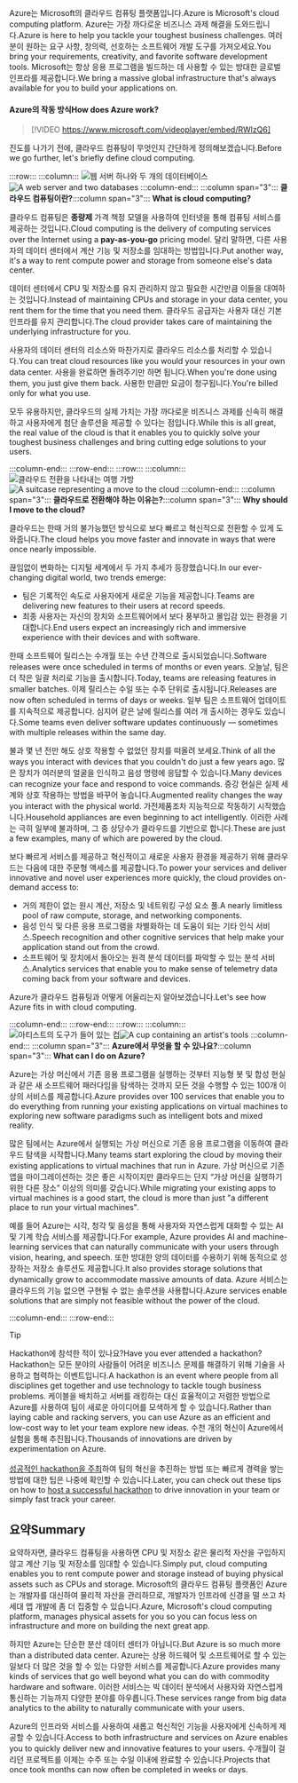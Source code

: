 <span data-ttu-id="e3a37-101">Azure는 Microsoft의 클라우드 컴퓨팅 플랫폼입니다.</span><span class="sxs-lookup"><span data-stu-id="e3a37-101">Azure is Microsoft's cloud computing platform.</span></span> <span data-ttu-id="e3a37-102">Azure는 가장 까다로운 비즈니스 과제 해결을 도와드립니다.</span><span class="sxs-lookup"><span data-stu-id="e3a37-102">Azure is here to help you tackle your toughest business challenges.</span></span> <span data-ttu-id="e3a37-103">여러분이 원하는 요구 사항, 창의력, 선호하는 소프트웨어 개발 도구를 가져오세요.</span><span class="sxs-lookup"><span data-stu-id="e3a37-103">You bring your requirements, creativity, and favorite software development tools.</span></span> <span data-ttu-id="e3a37-104">Microsoft는 항상 응용 프로그램을 빌드하는 데 사용할 수 있는 방대한 글로벌 인프라를 제공합니다.</span><span class="sxs-lookup"><span data-stu-id="e3a37-104">We bring a massive global infrastructure that's always available for you to build your applications on.</span></span>

#### <a name="how-does-azure-work"></a><span data-ttu-id="e3a37-105">Azure의 작동 방식</span><span class="sxs-lookup"><span data-stu-id="e3a37-105">How does Azure work?</span></span>

> [!VIDEO https://www.microsoft.com/videoplayer/embed/RWlzQ6]

<span data-ttu-id="e3a37-106">진도를 나가기 전에, 클라우드 컴퓨팅이 무엇인지 간단하게 정의해보겠습니다.</span><span class="sxs-lookup"><span data-stu-id="e3a37-106">Before we go further, let's briefly define cloud computing.</span></span>

:::row:::
  :::column:::
    <span data-ttu-id="e3a37-107">![웹 서버 하나와 두 개의 데이터베이스](../media/2-cloud-computing.png)</span><span class="sxs-lookup"><span data-stu-id="e3a37-107">![A web server and two databases](../media/2-cloud-computing.png)</span></span>
  :::column-end:::
    <span data-ttu-id="e3a37-108">:::column span="3"::: **클라우드 컴퓨팅이란?**</span><span class="sxs-lookup"><span data-stu-id="e3a37-108">:::column span="3"::: **What is cloud computing?**</span></span>

<span data-ttu-id="e3a37-109">클라우드 컴퓨팅은 **종량제** 가격 책정 모델을 사용하여 인터넷을 통해 컴퓨팅 서비스를 제공하는 것입니다.</span><span class="sxs-lookup"><span data-stu-id="e3a37-109">Cloud computing is the delivery of computing services over the Internet using a **pay-as-you-go** pricing model.</span></span> <span data-ttu-id="e3a37-110">달리 말하면, 다른 사용자의 데이터 센터에서 계산 기능 및 저장소를 임대하는 방법입니다.</span><span class="sxs-lookup"><span data-stu-id="e3a37-110">Put another way, it's a way to rent compute power and storage from someone else's data center.</span></span>

<span data-ttu-id="e3a37-111">데이터 센터에서 CPU 및 저장소를 유지 관리하지 않고 필요한 시간만큼 이들을 대여하는 것입니다.</span><span class="sxs-lookup"><span data-stu-id="e3a37-111">Instead of maintaining CPUs and storage in your data center, you rent them for the time that you need them.</span></span> <span data-ttu-id="e3a37-112">클라우드 공급자는 사용자 대신 기본 인프라를 유지 관리합니다.</span><span class="sxs-lookup"><span data-stu-id="e3a37-112">The cloud provider takes care of maintaining the underlying infrastructure for you.</span></span>

<span data-ttu-id="e3a37-113">사용자의 데이터 센터의 리소스와 마찬가지로 클라우드 리소스를 처리할 수 있습니다.</span><span class="sxs-lookup"><span data-stu-id="e3a37-113">You can treat cloud resources like you would your resources in your own data center.</span></span> <span data-ttu-id="e3a37-114">사용을 완료하면 돌려주기만 하면 됩니다.</span><span class="sxs-lookup"><span data-stu-id="e3a37-114">When you're done using them, you just give them back.</span></span> <span data-ttu-id="e3a37-115">사용한 만큼만 요금이 청구됩니다.</span><span class="sxs-lookup"><span data-stu-id="e3a37-115">You're billed only for what you use.</span></span>

<span data-ttu-id="e3a37-116">모두 유용하지만, 클라우드의 실제 가치는 가장 까다로운 비즈니스 과제를 신속히 해결하고 사용자에게 첨단 솔루션을 제공할 수 있다는 점입니다.</span><span class="sxs-lookup"><span data-stu-id="e3a37-116">While this is all great, the real value of the cloud is that it enables you to quickly solve your toughest business challenges and bring cutting edge solutions to your users.</span></span>

  :::column-end:::
:::row-end:::
:::row:::
  :::column:::
    <span data-ttu-id="e3a37-117">![클라우드 전환을 나타내는 여행 가방](../media/2-why-cloud.png)</span><span class="sxs-lookup"><span data-stu-id="e3a37-117">![A suitcase representing a move to the cloud](../media/2-why-cloud.png)</span></span>
  :::column-end:::
    <span data-ttu-id="e3a37-118">:::column span="3"::: **클라우드로 전환해야 하는 이유는?**</span><span class="sxs-lookup"><span data-stu-id="e3a37-118">:::column span="3"::: **Why should I move to the cloud?**</span></span>

<span data-ttu-id="e3a37-119">클라우드는 한때 거의 불가능했던 방식으로 보다 빠르고 혁신적으로 전환할 수 있게 도와줍니다.</span><span class="sxs-lookup"><span data-stu-id="e3a37-119">The cloud helps you move faster and innovate in ways that were once nearly impossible.</span></span>

<span data-ttu-id="e3a37-120">끊임없이 변화하는 디지털 세계에서 두 가지 추세가 등장했습니다.</span><span class="sxs-lookup"><span data-stu-id="e3a37-120">In our ever-changing digital world, two trends emerge:</span></span>

* <span data-ttu-id="e3a37-121">팀은 기록적인 속도로 사용자에게 새로운 기능을 제공합니다.</span><span class="sxs-lookup"><span data-stu-id="e3a37-121">Teams are delivering new features to their users at record speeds.</span></span>
* <span data-ttu-id="e3a37-122">최종 사용자는 자신의 장치와 소프트웨어에서 보다 풍부하고 몰입감 있는 환경을 기대합니다.</span><span class="sxs-lookup"><span data-stu-id="e3a37-122">End users expect an increasingly rich and immersive experience with their devices and with software.</span></span>

<span data-ttu-id="e3a37-123">한때 소프트웨어 릴리스는 수개월 또는 수년 간격으로 출시되었습니다.</span><span class="sxs-lookup"><span data-stu-id="e3a37-123">Software releases were once scheduled in terms of months or even years.</span></span> <span data-ttu-id="e3a37-124">오늘날, 팀은 더 작은 일괄 처리로 기능을 출시합니다.</span><span class="sxs-lookup"><span data-stu-id="e3a37-124">Today, teams are releasing features in smaller batches.</span></span> <span data-ttu-id="e3a37-125">이제 릴리스는 수일 또는 수주 단위로 출시됩니다.</span><span class="sxs-lookup"><span data-stu-id="e3a37-125">Releases are now often scheduled in terms of days or weeks.</span></span> <span data-ttu-id="e3a37-126">일부 팀은 소프트웨어 업데이트를 지속적으로 제공합니다. 심지어 같은 날에 릴리스를 여러 개 출시하는 경우도 있습니다.</span><span class="sxs-lookup"><span data-stu-id="e3a37-126">Some teams even deliver software updates continuously &mdash; sometimes with multiple releases within the same day.</span></span>

<span data-ttu-id="e3a37-127">불과 몇 년 전만 해도 상호 작용할 수 없었던 장치를 떠올려 보세요.</span><span class="sxs-lookup"><span data-stu-id="e3a37-127">Think of all the ways you interact with devices that you couldn't do just a few years ago.</span></span> <span data-ttu-id="e3a37-128">많은 장치가 여러분의 얼굴을 인식하고 음성 명령에 응답할 수 있습니다.</span><span class="sxs-lookup"><span data-stu-id="e3a37-128">Many devices can recognize your face and respond to voice commands.</span></span> <span data-ttu-id="e3a37-129">증강 현실은 실제 세계와 상호 작용하는 방법을 바꾸어 놓습니다.</span><span class="sxs-lookup"><span data-stu-id="e3a37-129">Augmented reality changes the way you interact with the physical world.</span></span> <span data-ttu-id="e3a37-130">가전제품조차 지능적으로 작동하기 시작했습니다.</span><span class="sxs-lookup"><span data-stu-id="e3a37-130">Household appliances are even beginning to act intelligently.</span></span> <span data-ttu-id="e3a37-131">이러한 사례는 극히 일부에 불과하며, 그 중 상당수가 클라우드를 기반으로 합니다.</span><span class="sxs-lookup"><span data-stu-id="e3a37-131">These are just a few examples, many of which are powered by the cloud.</span></span>

<span data-ttu-id="e3a37-132">보다 빠르게 서비스를 제공하고 혁신적이고 새로운 사용자 환경을 제공하기 위해 클라우드는 다음에 대한 주문형 액세스를 제공합니다.</span><span class="sxs-lookup"><span data-stu-id="e3a37-132">To power your services and deliver innovative and novel user experiences more quickly, the cloud provides on-demand access to:</span></span>

* <span data-ttu-id="e3a37-133">거의 제한이 없는 원시 계산, 저장소 및 네트워킹 구성 요소 풀.</span><span class="sxs-lookup"><span data-stu-id="e3a37-133">A nearly limitless pool of raw compute, storage, and networking components.</span></span>
* <span data-ttu-id="e3a37-134">음성 인식 및 다른 응용 프로그램을 차별화하는 데 도움이 되는 기타 인식 서비스.</span><span class="sxs-lookup"><span data-stu-id="e3a37-134">Speech recognition and other cognitive services that help make your application stand out from the crowd.</span></span>
* <span data-ttu-id="e3a37-135">소프트웨어 및 장치에서 돌아오는 원격 분석 데이터를 파악할 수 있는 분석 서비스.</span><span class="sxs-lookup"><span data-stu-id="e3a37-135">Analytics services that enable you to make sense of telemetry data coming back from your software and devices.</span></span>

<span data-ttu-id="e3a37-136">Azure가 클라우드 컴퓨팅과 어떻게 어울리는지 알아보겠습니다.</span><span class="sxs-lookup"><span data-stu-id="e3a37-136">Let's see how Azure fits in with cloud computing.</span></span>

  :::column-end:::
:::row-end:::
:::row:::
  :::column:::
    <span data-ttu-id="e3a37-137">![아티스트의 도구가 들어 있는 컵](../media/2-azure.png)</span><span class="sxs-lookup"><span data-stu-id="e3a37-137">![A cup containing an artist's tools](../media/2-azure.png)</span></span>
  :::column-end:::
    <span data-ttu-id="e3a37-138">:::column span="3"::: **Azure에서 무엇을 할 수 있나요?**</span><span class="sxs-lookup"><span data-stu-id="e3a37-138">:::column span="3"::: **What can I do on Azure?**</span></span>

<span data-ttu-id="e3a37-139">Azure는 가상 머신에서 기존 응용 프로그램을 실행하는 것부터 지능형 봇 및 합성 현실과 같은 새 소프트웨어 패러다임을 탐색하는 것까지 모든 것을 수행할 수 있는 100개 이상의 서비스를 제공합니다.</span><span class="sxs-lookup"><span data-stu-id="e3a37-139">Azure provides over 100 services that enable you to do everything from running your existing applications on virtual machines to exploring new software paradigms such as intelligent bots and mixed reality.</span></span>

<span data-ttu-id="e3a37-140">많은 팀에서는 Azure에서 실행되는 가상 머신으로 기존 응용 프로그램을 이동하여 클라우드 탐색을 시작합니다.</span><span class="sxs-lookup"><span data-stu-id="e3a37-140">Many teams start exploring the cloud by moving their existing applications to virtual machines that run in Azure.</span></span> <span data-ttu-id="e3a37-141">가상 머신으로 기존 앱을 마이그레이션하는 것은 좋은 시작이지만 클라우드는 단지 “가상 머신을 실행하기 위한 다른 장소” 이상의 의미를 갖습니다.</span><span class="sxs-lookup"><span data-stu-id="e3a37-141">While migrating your existing apps to virtual machines is a good start, the cloud is more than just "a different place to run your virtual machines".</span></span>

<span data-ttu-id="e3a37-142">예를 들어 Azure는 시각, 청각 및 음성을 통해 사용자와 자연스럽게 대화할 수 있는 AI 및 기계 학습 서비스를 제공합니다.</span><span class="sxs-lookup"><span data-stu-id="e3a37-142">For example, Azure provides AI and machine-learning services that can naturally communicate with your users through vision, hearing, and speech.</span></span> <span data-ttu-id="e3a37-143">또한 방대한 양의 데이터를 수용하기 위해 동적으로 성장하는 저장소 솔루션도 제공합니다.</span><span class="sxs-lookup"><span data-stu-id="e3a37-143">It also provides storage solutions that dynamically grow to accommodate massive amounts of data.</span></span> <span data-ttu-id="e3a37-144">Azure 서비스는 클라우드의 기능 없으면 구현될 수 없는 솔루션을 사용합니다.</span><span class="sxs-lookup"><span data-stu-id="e3a37-144">Azure services enable solutions that are simply not feasible without the power of the cloud.</span></span>

  :::column-end:::
:::row-end:::

> [!TIP]
> <span data-ttu-id="e3a37-145">Hackathon에 참석한 적이 있나요?</span><span class="sxs-lookup"><span data-stu-id="e3a37-145">Have you ever attended a hackathon?</span></span> <span data-ttu-id="e3a37-146">Hackathon는 모든 분야의 사람들이 어려운 비즈니스 문제를 해결하기 위해 기술을 사용하고 협력하는 이벤트입니다.</span><span class="sxs-lookup"><span data-stu-id="e3a37-146">A hackathon is an event where people from all disciplines get together and use technology to tackle tough business problems.</span></span> <span data-ttu-id="e3a37-147">케이블을 배치하고 서버를 래킹하는 대신 효율적이고 저렴한 방법으로 Azure를 사용하여 팀이 새로운 아이디어를 모색하게 할 수 있습니다.</span><span class="sxs-lookup"><span data-stu-id="e3a37-147">Rather than laying cable and racking servers, you can use Azure as an efficient and low-cost way to let your team explore new ideas.</span></span> <span data-ttu-id="e3a37-148">수천 개의 혁신이 Azure에서 실험을 통해 추진됩니다.</span><span class="sxs-lookup"><span data-stu-id="e3a37-148">Thousands of innovations are driven by experimentation on Azure.</span></span><br><br><span data-ttu-id="e3a37-149">[성공적인 hackathon을 주최](https://blogs.msdn.microsoft.com/uk_faculty_connection/2017/06/19/hosting-and-performing-hackathons/?azure-portal=true)하여 팀의 혁신을 추진하는 방법 또는 빠르게 경력을 쌓는 방법에 대한 팁은 나중에 확인할 수 있습니다.</span><span class="sxs-lookup"><span data-stu-id="e3a37-149">Later, you can check out these tips on how to [host a successful hackathon](https://blogs.msdn.microsoft.com/uk_faculty_connection/2017/06/19/hosting-and-performing-hackathons/?azure-portal=true) to drive innovation in your team or simply fast track your career.</span></span>

## <a name="summary"></a><span data-ttu-id="e3a37-150">요약</span><span class="sxs-lookup"><span data-stu-id="e3a37-150">Summary</span></span>

<span data-ttu-id="e3a37-151">요약하자면, 클라우드 컴퓨팅을 사용하면 CPU 및 저장소 같은 물리적 자산을 구입하지 않고 계산 기능 및 저장소를 임대할 수 있습니다.</span><span class="sxs-lookup"><span data-stu-id="e3a37-151">Simply put, cloud computing enables you to rent compute power and storage instead of buying physical assets such as CPUs and storage.</span></span> <span data-ttu-id="e3a37-152">Microsoft의 클라우드 컴퓨팅 플랫폼인 Azure는 개발자를 대신하여 물리적 자산을 관리하므로, 개발자가 인프라에 신경을 떨 쓰고 차세대 앱 개발에 좀 더 집중할 수 있습니다.</span><span class="sxs-lookup"><span data-stu-id="e3a37-152">Azure, Microsoft's cloud computing platform, manages physical assets for you so you can focus less on infrastructure and more on building the next great app.</span></span>

<span data-ttu-id="e3a37-153">하지만 Azure는 단순한 분산 데이터 센터가 아닙니다.</span><span class="sxs-lookup"><span data-stu-id="e3a37-153">But Azure is so much more than a distributed data center.</span></span> <span data-ttu-id="e3a37-154">Azure는 상용 하드웨어 및 소프트웨어로 할 수 있는 일보다 더 많은 것을 할 수 있는 다양한 서비스를 제공합니다.</span><span class="sxs-lookup"><span data-stu-id="e3a37-154">Azure provides many kinds of services that go well beyond what you can do with commodity hardware and software.</span></span> <span data-ttu-id="e3a37-155">이러한 서비스는 빅 데이터 분석에서 사용자와 자연스럽게 통신하는 기능까지 다양한 분야를 아우릅니다.</span><span class="sxs-lookup"><span data-stu-id="e3a37-155">These services range from big data analytics to the ability to naturally communicate with your users.</span></span>

<span data-ttu-id="e3a37-156">Azure의 인프라와 서비스를 사용하여 새롭고 혁신적인 기능을 사용자에게 신속하게 제공할 수 있습니다.</span><span class="sxs-lookup"><span data-stu-id="e3a37-156">Access to both infrastructure and services on Azure enables you to quickly deliver new and innovative features to your users.</span></span> <span data-ttu-id="e3a37-157">수개월이 걸리던 프로젝트를 이제는 수주 또는 수일 이내에 완료할 수 있습니다.</span><span class="sxs-lookup"><span data-stu-id="e3a37-157">Projects that once took months can now often be completed in weeks or days.</span></span>
